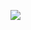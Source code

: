![](https://raw.githubusercontent.com/clomia/Clomia-Network/master/img/%EC%93%B0%EB%A0%88%EB%93%9C%ED%8A%B8%EB%A6%AC.jpg)
